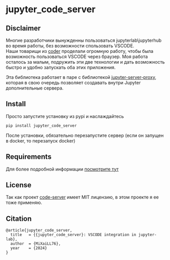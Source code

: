 # jupyter_code_server

## Disclaimer

Многие разработчики вынужденны пользоваться jupyterlab\jupyterhub во время работы, без возможности спользовать VSCODE.  
Наши товарищи из [coder](https://github.com/coder) проделали огромную работу, чтобы была возможность пользоваться VSCODE через браузер. 
Моя работа осталось за малым, подружить эти две технологии и дать возможность быстро и удобно запускать оба этих приложения.

Эта библиотека работает в паре с библиотекой [jupyter-server-proxy](https://github.com/jupyterhub/jupyter-server-proxy), которая в свою очередь позволяет создавать внутри Jupyter дополнительные сервера.

## Install

Просто запустите установку из pypi и наслаждайтесь

```bash
pip install jupyter_code_server
```

После установки, обязательно перезапустите сервер (если он запущен в docker, то перезапуск docker)

## Requirements

Для более подробной информации [посмотрите тут](https://github.com/coder/code-server?tab=readme-ov-file#requirements)

## License

Так как проект [code-server](https://github.com/coder/code-server) имеет MIT лицензию, в этом проекте я ее тоже применяю.

## Citation

```
@article{jupyter_code_server,
  title   = {{jupyter_code_server}: VSCODE integration in jupyter-lab},
  author  = {MiXaiLL76},
  year    = {2024}
}
```